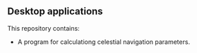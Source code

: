## Desktop applications
This repository contains:
- A program for calculationg celestial navigation parameters.
